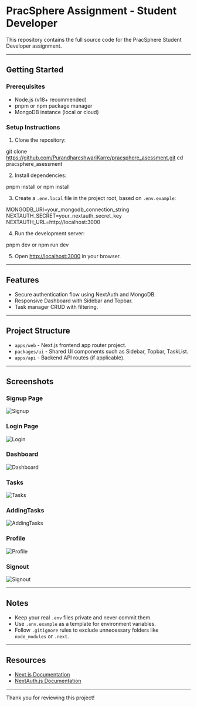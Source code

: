 # PracSphere Assignment - Student Developer

This repository contains the full source code for the PracSphere Student Developer assignment.

---

## Getting Started

### Prerequisites

- Node.js (v18+ recommended)
- pnpm or npm package manager
- MongoDB instance (local or cloud)

### Setup Instructions

1. Clone the repository:

git clone https://github.com/PurandhareshwariKarre/pracsphere_asessment.git
cd pracsphere_asessment

2. Install dependencies:

pnpm install   or   npm install


3. Create a `.env.local` file in the project root, based on `.env.example`:

MONGODB_URI=your_mongodb_connection_string
NEXTAUTH_SECRET=your_nextauth_secret_key
NEXTAUTH_URL=http://localhost:3000


4. Run the development server:

pnpm dev  or   npm run dev


5. Open [http://localhost:3000](http://localhost:3000) in your browser.

---

## Features

- Secure authentication flow using NextAuth and MongoDB.
- Responsive Dashboard with Sidebar and Topbar.
- Task manager CRUD with filtering.

---

## Project Structure

- `apps/web` - Next.js frontend app router project.
- `packages/ui` - Shared UI components such as Sidebar, Topbar, TaskList.
- `apps/api` - Backend API routes (if applicable).

---

## Screenshots


### Signup Page

![Signup](./screenshots/Signup.png)

### Login Page

![Login](./screenshots/Login.png)

### Dashboard

![Dashboard](./screenshots/Dashboard.png)

### Tasks

![Tasks](./screenshots/Tasks.png)

### AddingTasks

![AddingTasks](./screenshots/AddingTasks.png)

### Profile

![Profile](./screenshots/Profile.png)

### Signout

![Signout](./screenshots/Signout.png)




---

## Notes

- Keep your real `.env` files private and never commit them.
- Use `.env.example` as a template for environment variables.
- Follow `.gitignore` rules to exclude unnecessary folders like `node_modules` or `.next`.

---

## Resources

- [Next.js Documentation](https://nextjs.org/docs)
- [NextAuth.js Documentation](https://next-auth.js.org/)

---

Thank you for reviewing this project!
